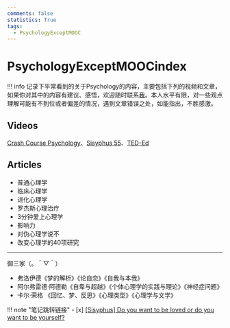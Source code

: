 ```yaml
---
comments: false
statistics: True
tags:
  - PsychologyExceptMOOC
---
```

# PsychologyExceptMOOCindex
!!! info
    记录下平常看到的关于Psychology的内容，主要包括下列的视频和文章，如果你对其中的内容有建议、感悟，欢迎随时联系[我](https://smms.app/image/kHBUML1XdERzljK)。本人水平有限，对一些观点理解可能有不到位或者偏差的情况，遇到文章错误之处，如能指出，不胜感激。

## Videos
[Crash Course Psychology](https://www.youtube.com/watch?v=eal4-A89IWY&list=PL8dPuuaLjXtOPRKzVLY0jJY-uHOH9KVU6)、[Sisyphus 55](https://www.youtube.com/@Sisyphus55)、[TED-Ed](https://www.youtube.com/@TEDEd)

## Articles
+ 普通心理学
+ 临床心理学
+ 进化心理学
+ 罗杰斯心理治疗
+ 3分钟爱上心理学
+ 影响力
+ 对伪心理学说不
+ 改变心理学的40项研究


----------------

御三家（。＾▽＾）

+ 弗洛伊德《梦的解析》《论自恋》《自我与本我》
+ 阿尔弗雷德·阿德勒《自卑与超越》《个体心理学的实践与理论》《神经症问题》
+ 卡尔·荣格 《回忆、梦、反思》《心理类型》《心理学与文学》

!!! note "笔记跳转链接"
    - [x] [[Sisyphus] Do you want to be loved or do you want to be yourself?](SisyphusDoYouWantToBeLoved.md)
